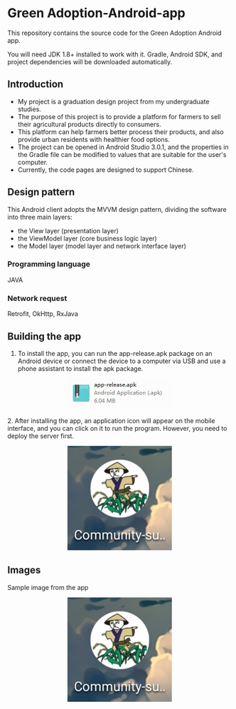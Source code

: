 # Green Adoption-Android-app
This repository contains the source code for the Green Adoption Android app.  

You will need JDK 1.8+ installed to work with it. Gradle, Android SDK, and project dependencies will be downloaded automatically.

## Introduction
- My project is a graduation design project from my undergraduate studies. 
- The purpose of this project is to provide a platform for farmers to sell their agricultural products directly to consumers. 
- This platform can help farmers better process their products, and also provide urban residents with healthier food options.  
- The project can be opened in Android Studio 3.0.1, and the properties in the Gradle file can be modified to values that are suitable for the user's computer.
- Currently, the code pages are designed to support Chinese.

## Design pattern
This Android client adopts the MVVM design pattern, dividing the software into three main layers: 
- the View layer (presentation layer) 
- the ViewModel layer (core business logic layer)
- the Model layer (model layer and network interface layer)


### Programming language
JAVA

### Network request
Retrofit, OkHttp, RxJava

## Building the app
1. To install the app, you can run the app-release.apk package on an Android device or connect the device to a computer via USB and use a phone assistant to install the apk package.
<p align="center">
    <img src="/image/release.jpg" alt="release.apk" />
</p>
2. After installing the app, an application icon will appear on the mobile interface, and you can click on it to run the program. However, you need to deploy the server first.
<p align="center">
    <img src="/image/icon.jpg" alt="app icon" />
</p>

## Images

Sample image from the app

<p align="center">
    <img src="/image/icon.jpg" alt="app icon" />
</p>
